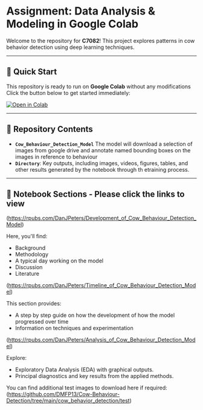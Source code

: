 # Assignment: Data Analysis & Modeling in Google Colab

Welcome to the repository for **C7082**! This project explores patterns in cow behavior detection using deep learning techniques.

---

## 🚀 Quick Start
This repository is ready to run on **Google Colab** without any modifications Click the button below to get started immediately:

[![Open in Colab](https://colab.research.google.com/assets/colab-badge.svg)](Cow_Behaviour_Detection_Model_Submission.ipynb)

---

## 📂 Repository Contents
- **`Cow_Behaviour_Detection_Model`** The model will download a selection of images from google drive and annotate named bounding boxes on the images in reference to behaviour
- **`Directory`**: Key outputs, including images, videos, figures, tables, and other results generated by the notebook through th etraining process.

---

## 📑 Notebook Sections - Please click the links to view

(https://rpubs.com/DanJPeters/Development_of_Cow_Behaviour_Detection_Model)

Here, you'll find:
- Background
- Methodology
- A typical day working on the model
- Discussion
- Literature

(https://rpubs.com/DanJPeters/Timeline_of_Cow_Behaviour_Detection_Model)

This section provides:
- A step by step guide on how the development of how the model progressed over time
- Information on techniques and experimentation


(https://rpubs.com/DanJPeters/Analysis_of_Cow_Behaviour_Detection_Model)

Explore:
- Exploratory Data Analysis (EDA) with graphical outputs.
- Principal diagnostics and key results from the applied methods.


You can find additional test images to download here if required:
(https://github.com/DMFP13/Cow-Behaviour-Detection/tree/main/cow_behavior_detection/test)




